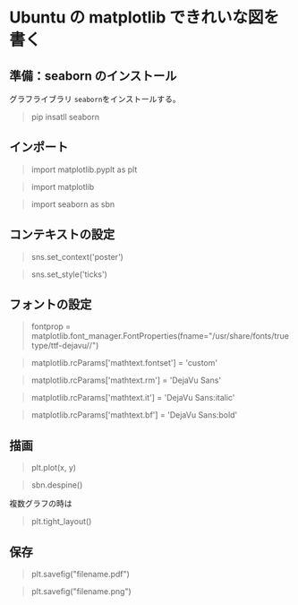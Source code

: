 # Ubuntu の matplotlib できれいな図を書く

## 準備：seaborn のインストール
グラフライブラリ `seaborn`をインストールする。

> pip insatll seaborn


## インポート
> import matplotlib.pyplt as plt

> import matplotlib

> import seaborn as sbn

## コンテキストの設定
> sns.set_context('poster')

> sns.set_style('ticks')

## フォントの設定

> fontprop = matplotlib.font_manager.FontProperties(fname="/usr/share/fonts/truetype/ttf-dejavu//")

> matplotlib.rcParams['mathtext.fontset'] = 'custom'

> matplotlib.rcParams['mathtext.rm'] = 'DejaVu Sans'

> matplotlib.rcParams['mathtext.it'] = 'DejaVu Sans:italic'

> matplotlib.rcParams['mathtext.bf'] = 'DejaVu Sans:bold'


## 描画
> plt.plot(x, y)

> sbn.despine()

複数グラフの時は
> plt.tight_layout()


## 保存
> plt.savefig("filename.pdf")

> plt.savefig("filename.png")
